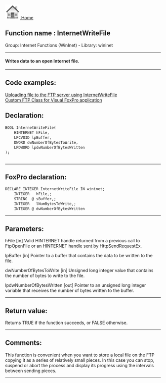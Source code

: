 [<img src="../../images/home.png"> Home ](https://github.com/VFPX/Win32API)  

## Function name : InternetWriteFile
Group: Internet Functions (WinInet) - Library: wininet    
***  


#### Writes data to an open Internet file.
***  


## Code examples:
[Uploading file to the FTP server using InternetWriteFile](../../samples/sample_062.md)  
[Custom FTP Class for Visual FoxPro application](../../samples/sample_344.md)  

## Declaration:
```foxpro  
BOOL InternetWriteFile(
    HINTERNET hFile,
    LPCVOID lpBuffer,
    DWORD dwNumberOfBytesToWrite,
    LPDWORD lpdwNumberOfBytesWritten
);
  
```  
***  


## FoxPro declaration:
```foxpro  
DECLARE INTEGER InternetWriteFile IN wininet;
	INTEGER   hFile,;
	STRING  @ sBuffer,;
	INTEGER   lNumBytesToWrite,;
	INTEGER @ dwNumberOfBytesWritten  
```  
***  


## Parameters:
hFile
[in] Valid HINTERNET handle returned from a previous call to FtpOpenFile or an HINTERNET handle sent by HttpSendRequestEx.

lpBuffer
[in] Pointer to a buffer that contains the data to be written to the file.

dwNumberOfBytesToWrite
[in] Unsigned long integer value that contains the number of bytes to write to the file.

lpdwNumberOfBytesWritten
[out] Pointer to an unsigned long integer variable that receives the number of bytes written to the buffer.  
***  


## Return value:
Returns TRUE if the function succeeds, or FALSE otherwise.  
***  


## Comments:
This function is convenient when you want to store a local file on the FTP copying it as a series of relatively small pieces. In this case you can stop, suspend or abort the process and display its progress using the intervals between sending pieces.  
  
***  

